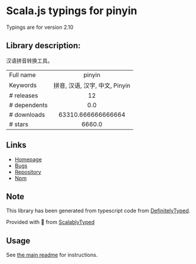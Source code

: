 
# Scala.js typings for pinyin

Typings are for version 2.10

## Library description:
汉语拼音转换工具。

|                    |                 |
| ------------------ | :-------------: |
| Full name          | pinyin |
| Keywords           | 拼音, 汉语, 汉字, 中文, Pinyin |
| # releases         | 12 |
| # dependents       | 0.0 |
| # downloads        | 63310.666666666664 |
| # stars            | 6660.0 |

## Links
- [Homepage](https://pinyin.js.org/)
- [Bugs](https://github.com/hotoo/pinyin/issues)
- [Repository](https://github.com/hotoo/pinyin)
- [Npm](https://www.npmjs.com/package/pinyin)
    


## Note
This library has been generated from typescript code from [DefinitelyTyped](https://definitelytyped.org).

Provided with :purple_heart: from [ScalablyTyped](https://github.com/oyvindberg/ScalablyTyped)

## Usage
See [the main readme](../../readme.md) for instructions.



